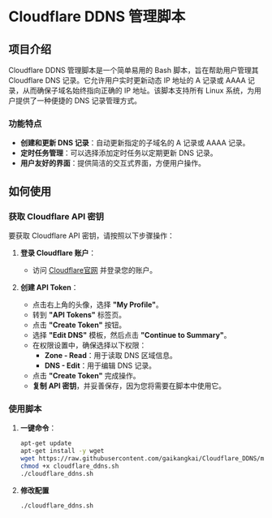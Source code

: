 # Cloudflare DDNS 管理脚本

## 项目介绍

Cloudflare DDNS 管理脚本是一个简单易用的 Bash 脚本，旨在帮助用户管理其 Cloudflare DNS 记录。它允许用户实时更新动态 IP 地址的 A 记录或 AAAA 记录，从而确保子域名始终指向正确的 IP 地址。该脚本支持所有 Linux 系统，为用户提供了一种便捷的 DNS 记录管理方式。

### 功能特点
- **创建和更新 DNS 记录**：自动更新指定的子域名的 A 记录或 AAAA 记录。
- **定时任务管理**：可以选择添加定时任务以定期更新 DNS 记录。
- **用户友好的界面**：提供简洁的交互式界面，方便用户操作。

## 如何使用

### 获取 Cloudflare API 密钥

要获取 Cloudflare API 密钥，请按照以下步骤操作：

1. **登录 Cloudflare 账户**：
   - 访问 [Cloudflare官网](https://www.cloudflare.com) 并登录您的账户。

2. **创建 API Token**：
   - 点击右上角的头像，选择 **"My Profile"**。
   - 转到 **"API Tokens"** 标签页。
   - 点击 **"Create Token"** 按钮。
   - 选择 **"Edit DNS"** 模板，然后点击 **"Continue to Summary"**。
   - 在权限设置中，确保选择以下权限：
     - **Zone - Read**：用于读取 DNS 区域信息。
     - **DNS - Edit**：用于编辑 DNS 记录。
   - 点击 **"Create Token"** 完成操作。
   - **复制 API 密钥**，并妥善保存，因为您将需要在脚本中使用它。

### 使用脚本

1. **一键命令**：
   ```bash
   apt-get update
   apt-get install -y wget
   wget https://raw.githubusercontent.com/gaikangkai/Cloudflare_DDNS/main/cloudflare_ddns.sh
   chmod +x cloudflare_ddns.sh
   ./cloudflare_ddns.sh

2. **修改配置**
   ```bash
   ./cloudflare_ddns.sh
